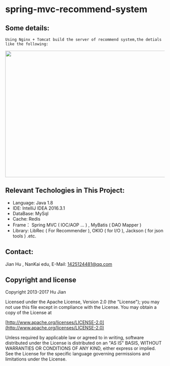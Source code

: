 # spring-mvc-recommend-system

## Some details:

    Using Nginx + Tomcat build the server of recommend system,the detials like the following:
  
<div  align="center">    
    <img src="http://img.blog.csdn.net/20170511205455092" width = "800" height = "400"/>
</div>

## Relevant Techologies in This Project:
*  Language: Java 1.8<br/>
*  IDE: IntelliJ IDEA 2016.3.1<br/>
*  DataBase: MySql<br/>
*  Cache: Redis<br/>
*  Frame： Spring MVC ( IOC/AOP  ... ) , MyBatis ( DAO Mapper )<br/>
*  Library: LibRec ( For Recommender ), OKIO ( for I/O ), Jackson ( for json tools ) .etc.<br/>
  
## Contact: 
   Jian Hu , NanKai edu, E-Mail: <1425124481@qq.com>  
   
  Copyright and license
----------------------------------------

Copyright 2013-2017 Hu Jian

Licensed under the Apache License, Version 2.0 (the "License");
you may not use this file except in compliance with the License.
You may obtain a copy of the License at

[http://www.apache.org/licenses/LICENSE-2.0](http://www.apache.org/licenses/LICENSE-2.0)

Unless required by applicable law or agreed to in writing, software
distributed under the License is distributed on an "AS IS" BASIS,
WITHOUT WARRANTIES OR CONDITIONS OF ANY KIND, either express or implied.
See the License for the specific language governing permissions and
limitations under the License.  


